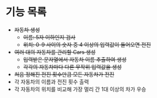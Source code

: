# 기능 목록

- ~~자동차 생성~~
    - ~~이름: 5자 이하인지 검사~~
    - ~~위치: 0-9 사이의 숫자 중 4 이상의 입력값이 들어오면 전진~~
- ~~여러 대의 자동차를 관리할 Cars 생성~~
    - ~~입력받은 문자열에서 자동차 이름 추출하여 생성~~
    - ~~각각의 자동차마다 다른 무작위 입력값을 생성~~
- ~~처음 정해진 전진 횟수만큼 모든 자동차가 전진~~
- 각 자동차의 이름과 전진 횟수 출력
- 각 자동차의 위치를 비교해 가장 멀리 간 1대 이상의 차가 우승
